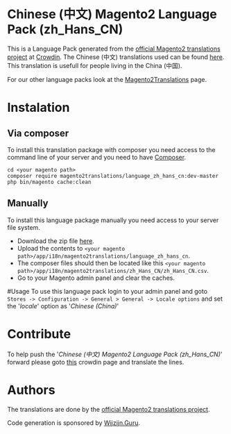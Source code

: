 # Chinese (中文) Magento2 Language Pack (zh_Hans_CN)
This is a Language Pack generated from the [official Magento2 translations project](https://crowdin.com/project/magento-2) at [Crowdin](https://crowdin.com).
The Chinese (中文) translations used can be found [here](https://crowdin.com/project/magento-2/zh-CN).
This translation is usefull for people living in the China (中国).

For our other language packs look at the [Magento2Translations](http://magento2translations.github.io/) page.

# Instalation
## Via composer
To install this translation package with composer you need access to the command line of your server and you need to have [Composer](https://getcomposer.org).
```
cd <your magento path>
composer require magento2translations/language_zh_hans_cn:dev-master
php bin/magento cache:clean
```
## Manually
To install this language package manually you need access to your server file system.
* Download the zip file [here](https://github.com/Magento2Translations/language_zh_hans_cn/archive/master.zip).
* Upload the contents to `<your magento path>/app/i18n/magento2translations/language_zh_hans_cn`.
* The composer files should then be located like this `<your magento path>/app/i18n/magento2translations/zh_Hans_CN/zh_Hans_CN.csv`.
* Go to your Magento admin panel and clear the caches.

#Usage
To use this language pack login to your admin panel and goto `Stores -> Configuration -> General > General -> Locale options` and set the '*locale*' option as '*Chinese (China)*'

# Contribute
To help push the '*Chinese (中文) Magento2 Language Pack (zh_Hans_CN)*' forward please goto [this](https://crowdin.com/project/magento-2/zh) crowdin page and translate the lines.

# Authors
The translations are done by the [official Magento2 translations project](https://crowdin.com/project/magento-2).

Code generation is sponsored by [Wijzijn.Guru](http://www.wijzijn.guru/).